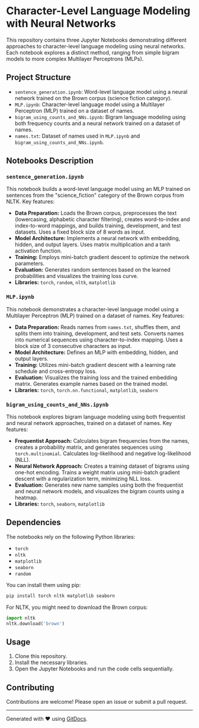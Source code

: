 # Character-Level Language Modeling with Neural Networks

This repository contains three Jupyter Notebooks demonstrating different approaches to character-level language modeling using neural networks.  Each notebook explores a distinct method, ranging from simple bigram models to more complex Multilayer Perceptrons (MLPs).

## Project Structure

* `sentence_generation.ipynb`:  Word-level language model using a neural network trained on the Brown corpus (science fiction category).
* `MLP.ipynb`: Character-level language model using a Multilayer Perceptron (MLP) trained on a dataset of names.
* `bigram_using_counts_and_NNs.ipynb`: Bigram language modeling using both frequency counts and a neural network trained on a dataset of names.
* `names.txt`:  Dataset of names used in `MLP.ipynb` and `bigram_using_counts_and_NNs.ipynb`.


## Notebooks Description

### `sentence_generation.ipynb`

This notebook builds a word-level language model using an MLP trained on sentences from the "science_fiction" category of the Brown corpus from NLTK.  Key features:

* **Data Preparation:** Loads the Brown corpus, preprocesses the text (lowercasing, alphabetic character filtering), creates word-to-index and index-to-word mappings, and builds training, development, and test datasets.  Uses a fixed block size of 8 words as input.
* **Model Architecture:** Implements a neural network with embedding, hidden, and output layers.  Uses matrix multiplication and a tanh activation function.
* **Training:** Employs mini-batch gradient descent to optimize the network parameters.
* **Evaluation:** Generates random sentences based on the learned probabilities and visualizes the training loss curve.
* **Libraries:** `torch`, `random`, `nltk`, `matplotlib`

### `MLP.ipynb`

This notebook demonstrates a character-level language model using a Multilayer Perceptron (MLP) trained on a dataset of names. Key features:

* **Data Preparation:** Reads names from `names.txt`, shuffles them, and splits them into training, development, and test sets. Converts names into numerical sequences using character-to-index mapping. Uses a block size of 3 consecutive characters as input.
* **Model Architecture:** Defines an MLP with embedding, hidden, and output layers.
* **Training:** Utilizes mini-batch gradient descent with a learning rate schedule and cross-entropy loss.
* **Evaluation:** Visualizes the training loss and the trained embedding matrix. Generates example names based on the trained model.
* **Libraries:** `torch`, `torch.nn.functional`, `matplotlib`, `seaborn`

### `bigram_using_counts_and_NNs.ipynb`

This notebook explores bigram language modeling using both frequentist and neural network approaches, trained on a dataset of names.  Key features:

* **Frequentist Approach:** Calculates bigram frequencies from the names, creates a probability matrix, and generates sequences using `torch.multinomial`.  Calculates log-likelihood and negative log-likelihood (NLL).
* **Neural Network Approach:** Creates a training dataset of bigrams using one-hot encoding. Trains a weight matrix using mini-batch gradient descent with a regularization term, minimizing NLL loss.
* **Evaluation:** Generates new name samples using both the frequentist and neural network models, and visualizes the bigram counts using a heatmap.
* **Libraries:** `torch`, `seaborn`, `matplotlib`


## Dependencies

The notebooks rely on the following Python libraries:

* `torch`
* `nltk`
* `matplotlib`
* `seaborn`
* `random`


You can install them using pip:

```bash
pip install torch nltk matplotlib seaborn
```

For NLTK, you might need to download the Brown corpus:

```python
import nltk
nltk.download('brown')
```

## Usage

1. Clone this repository.
2. Install the necessary libraries.
3. Open the Jupyter Notebooks and run the code cells sequentially.

## Contributing

Contributions are welcome! Please open an issue or submit a pull request.

---
Generated with ❤️ using [GitDocs](https://github.com/mikhail-ram/gitdocs).
